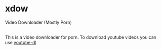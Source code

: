 # xdow
 Video Downloader (Mostly Porn)
 <br>
 <br>
<p>This is a video downloader for porn. To download youtube videos you
can use <a href="https://pypi.org/project/youtube_dl/">youtube-dl</a> </p>
